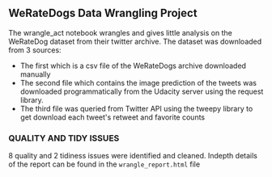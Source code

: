 ## WeRateDogs Data Wrangling Project 

The wrangle_act notebook wrangles and gives little analysis on the WeRateDog dataset from their twitter archive.
The dataset was downloaded from 3 sources:
* The first which is a csv file of the WeRateDogs archive downloaded manually
* The second file which contains the image prediction of the tweets was downloaded programmatically from the Udacity server using the request library.
* The third file was queried from Twitter API using the tweepy library to get download each tweet's retweet and favorite counts

### QUALITY AND TIDY ISSUES

8 quality and 2 tidiness issues were identified and cleaned. 
Indepth details of the report can be found in the `wrangle_report.html` file